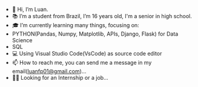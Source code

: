 - 👋 Hi, I’m Luan.
- 📚 I’m a student from Brazil, I’m 16 years old, I'm a senior in high school.
- 🎓 I’m currently learning many things, focusing on:
- PYTHON(Pandas, Numpy, Matplotlib, APIs, Django, Flask) for Data Science
- SQL
- 💻 Using Visual Studio Code(VsCode) as source code editor
- 📫 How to reach me, you can send me a message in my email(luanfp01@gmail.com)...
- 👨‍🎓 Looking for an Internship or a job...

<!---
luancoding220/luancoding220 is a ✨ special ✨ repository because its `README.md` (this file) appears on your GitHub profile.
You can click the Preview link to take a look at your changes.
--->
